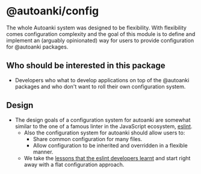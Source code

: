 # @autoanki/config

The whole Autoanki system was designed to be flexibility. With flexibility comes configuration complexity and the goal of this module is to define and implement an (arguably opinionated) way for users to provide configuration for @autoanki packages.

## Who should be interested in this package

- Developers who what to develop applications on top of the @autoanki packages and who don't want to roll their own configuration system.

## Design

- The design goals of a configuration system for autoanki are somewhat similar to the one of a famous linter in the JavaScript ecosystem, [eslint](https://eslint.org/).
  - Also the configuration system for autoanki should allow users to:
    - Share common configuration for many files.
    - Allow configuration to be inherited and overridden in a flexible manner.
  - We take the [lessons that the eslint developers learnt](https://eslint.org/blog/2022/08/new-config-system-part-1/) and start right away with a flat configuration approach.
